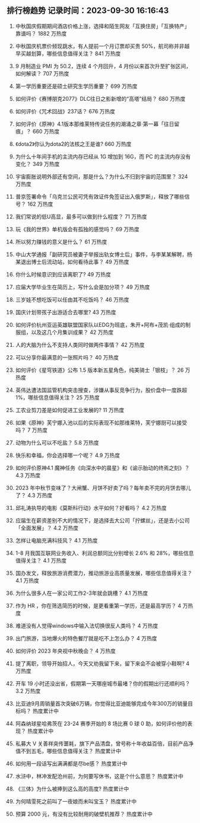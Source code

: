 
## 排行榜趋势 记录时间：2023-09-30 16:16:43
  
  1. 中秋国庆假期期间酒店价格上涨，选择和陌生网友「互换住房」「互换特产」靠谱吗？ 1882 万热度
    
  2. 中秋国庆机票价频现跳水，有人提前一个月订票却买贵 50%，航司称并非越早买越划算，哪些信息值得关注？ 841 万热度
    
  3. 9 月制造业 PMI 为 50.2，连续 4 个月回升，4 月份以来首次升至扩张区间，如何解读？ 707 万热度
    
  4. 第一学历重要还是硕士研究生学历重要？ 699 万热度
    
  5. 如何评价《赛博朋克2077》DLC往日之影新增的“高塔”结局？ 680 万热度
    
  6. 如何评价《咒术回战》237话？ 676 万热度
    
  7. 如何评价《原神》4.1版本那维莱特传说任务的潮涌之章·第一幕「往日留痕」？ 660 万热度
    
  8. 《dota2》你认为dota2的法核之王是谁? 660 万热度
    
  9. 为什么十年间手机的主流内存已经从 1G 增加到 16G，而 PC 的主流内存没有变化？ 349 万热度
    
  10. 宇宙膨胀说明外部还有空间，那是什么？为什么不归到宇宙的范围里？ 324 万热度
    
  11. 普京签署命令「乌克兰公民可凭有效证件免签证出入俄罗斯」，释放了哪些信号？ 162 万热度
    
  12. 我们常说的低U高显，最多可以做到什么程度？ 71 万热度
    
  13. 玩《我的世界》单机版会有孤独的感觉吗？ 69 万热度
    
  14. 所以努力赚钱的意义是什么？ 61 万热度
    
  15. 中山大学通报「副研究员被妻子举报出轨女博士后」事件，与李某某解聘，杨某退出博士后流动站，如何看待此事？ 49 万热度
    
  16. 你什么时候意识到应该离职了? 49 万热度
    
  17. 应届大学毕业生在简历上，写什么会是加分项？ 49 万热度
    
  18. 三岁娃不想吃饭可以任由其不吃饭吗？ 46 万热度
    
  19. 国庆计划带孩子出游适合去哪里? 43 万热度
    
  20. 如何评价杭州亚运英雄联盟国家队以EDG为班底，朱开+阿布+茂凯·组成的制服组，以及这几个月集训成果？ 42 万热度
    
  21. 人的大脑为什么不支持人类同时做两件事情？ 42 万热度
    
  22. 可以分享你最满意的一张照片吗？ 40 万热度
    
  23. 如何评价《星穹铁道》公布 1.5 版本新五星角色，纯美骑士「银枝」？ 26 万热度
    
  24. 英伟达遭法国监管机构突击搜查，涉嫌从事反竞争行为，股价盘中一度跌超 1%，哪些信息值得关注？ 25 万热度
    
  25. 工农业剪刀差是如何促进工业发展的? 11 万热度
    
  26. 如果《原神》芙宁娜入池以后的实际表现不如那维莱特，芙宁娜厨可以接受吗？ 7 万热度
    
  27. 动物为什么可以不吃盐？ 5.8 万热度
    
  28. 快乐和幸福，你会选择哪一个呢？ 4.9 万热度
    
  29. 如何评价原神4.1 魔神任务《向深水中的晨星》和《谕示胎动的终焉之刻》？ 4.3 万热度
    
  30. 2023 年中秋节变味了？大闸蟹、月饼不好卖了吗？每年卖不完的月饼去哪儿了？ 4.3 万热度
    
  31. 邱礼涛执导的电影《莫斯科行动》水平如何？好看吗？ 4.2 万热度
    
  32. 应届生在薪资差别不大的情况下，是选择去大公司「拧螺丝」，还是去小公司「全面发展」？ 4.2 万热度
    
  33. 怎样让电脑充满科技风？ 4.1 万热度
    
  34. 1-8 月我国互联网业务收入、利润总额同比分别增长 2.6% 和 28%，哪些信息值得关注？ 4.1 万热度
    
  35. 国办发文，释放旅游消费潜力，推动旅游业高质量发展，哪些信息值得关注？ 4.1 万热度
    
  36. 为什么很多人在一家公司工作2-3年就会跳槽？ 4.1 万热度
    
  37. 作为 HR ，你在筛选简历的时候，是更看重第一学历，还是最高学历？ 4 万热度
    
  38. 难道没有人觉得windows中输入法切换很反人类吗？ 4 万热度
    
  39. 出门旅游，当地爆火的特色餐厅就是吃不上怎么办？ 4 万热度
    
  40. 如何评价 2023 年央视中秋晚会？ 4 万热度
    
  41. 提了离职，领导开始招人，今天又劝我留下来，留下来会不会被穿小鞋啊? 4 万热度
    
  42. 开车 19 小时还没出省，假期第一天哪座城市最堵？你的假期出行还顺利吗？ 3.2 万热度
    
  43. 比亚迪9月周销量首次突破6万辆，你觉得比亚迪能够完成今年300万的销量目标吗？ 热度累计中
    
  44. 阿森纳球星哈弗茨在 23-24 赛季开始的 8 场比赛 0 球 0 助，如何评价他的表现？ 热度累计中
    
  45. 私募大 V 关善祥突传噩耗，旗下产品清盘，曾号称十年收益百倍，目前产品净值不到五毛，哪些信息值得关注？ 热度累计中
    
  46. 如何用一段话写出满满都是尽be感？ 热度累计中
    
  47. 水浒中，林冲发配沧州前，为何要写休书，这是个什么意思？ 热度累计中
    
  48. 《三体》为什么被捧到这么高的高度? 热度累计中
    
  49. 为何晴雯死之前叫了一夜娘而未叫宝玉？ 热度累计中
    
  50. 预算 2000 元，有没有比较耐用的破壁机推荐？ 热度累计中
    